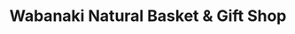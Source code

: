 ---
title: "Wabanaki Natural Basket & Gift Shop"
url: /pleasant-point/wabanaki-natural-basket-and-gift-shop/
shop: gift
---